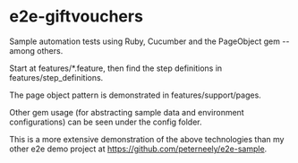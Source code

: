e2e-giftvouchers
================

Sample automation tests using Ruby, Cucumber and the PageObject gem -- among others.

Start at features/*.feature, then find the step definitions in features/step_definitions.

The page object pattern is demonstrated in features/support/pages.

Other gem usage (for abstracting sample data and environment configurations) can be seen under the config folder.

This is a more extensive demonstration of the above technologies than my other e2e demo project at https://github.com/peterneely/e2e-sample.
